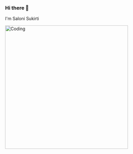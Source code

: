 ### Hi there 👋
I'm Saloni Sukirti

<!--
- 🔭 I’m currently working on ...
- 🌱 I’m currently learning ...
- 👯 I’m looking to collaborate on ...
- 🤔 I’m looking for help with ...
- 💬 Ask me about ...
- 📫 How to reach me: ...
- 😄 Pronouns: ...
- ⚡ Fun fact: ...

https://github.com/SaloniSukirti/SaloniSukirti/assets/78682758/9d751ede-e885-4a1c-a495-70ffa82ea5c8
-->

<img align="center" alt="Coding" width="400" src= https://github.com/SaloniSukirti/SaloniSukirti/assets/78682758/f17b17b2-a673-4b15-9afd-073a8bccff8d>


